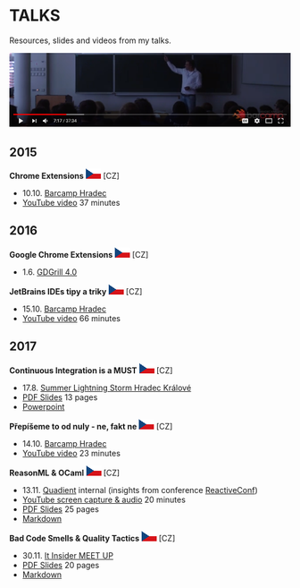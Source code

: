 # TALKS

Resources, slides and videos from my talks.

![](.gfx/miky-speaker.png)

## 2015
**Chrome Extensions** ![](.gfx/cz.png) \[CZ\]
 * 10.10. [Barcamp Hradec](https://www.facebook.com/events/1492261204405195)
 * [YouTube video](https://youtu.be/q8WDGTUZixA) 37 minutes

## 2016
**Google Chrome Extensions** ![](.gfx/cz.png) \[CZ\]
 * 1.6. [GDGrill 4.0](https://www.facebook.com/events/841603239284682)

**JetBrains IDEs tipy a triky** ![](.gfx/cz.png) \[CZ\]
 * 15.10. [Barcamp Hradec](https://www.facebook.com/events/927186954070871)
 * [YouTube video](https://youtu.be/hml-2Fjy4Y4) 66 minutes

## 2017
**Continuous Integration is a MUST** ![](.gfx/cz.png) \[CZ\]
 * 17.8. [Summer Lightning Storm Hradec Králové](https://www.facebook.com/events/251578875355379)
 * [PDF Slides](continuous-integration-is-a-must/continuous-integration-is-a-must.pdf) 13 pages
 * [Powerpoint](continuous-integration-is-a-must/continuous-integration-is-a-must.pptx)

**Přepíšeme to od nuly - ne, fakt ne** ![](.gfx/cz.png) \[CZ\]
 * 14.10. [Barcamp Hradec](https://www.facebook.com/events/302410156829117)
 * [YouTube video](https://youtu.be/6qzZWpeS3Uk) 23 minutes 

**ReasonML & OCaml** ![](.gfx/cz.png) \[CZ\]
 * 13.11. [Quadient](https://www.quadient.com/) internal (insights from conference [ReactiveConf](https://reactiveconf.com))
 * [YouTube screen capture & audio](https://youtu.be/MWSJOatjvUQ) 20 minutes
 * [PDF Slides](reasonml-and-ocaml/reason.pdf) 25 pages
 * [Markdown](reasonml-and-ocaml/reason.md)

**Bad Code Smells & Quality Tactics** ![](.gfx/cz.png) \[CZ\]
 * 30.11. [It Insider MEET UP](https://www.facebook.com/events/129228497767716)
 * [PDF Slides](bad-code-smells/bad-code-smells.pdf) 20 pages
 * [Markdown](bad-code-smells/bad-code-smells.md)
